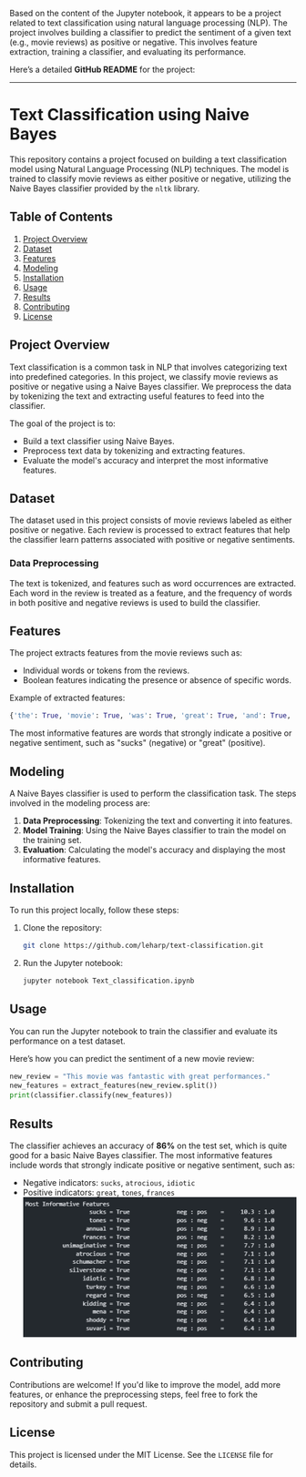 Based on the content of the Jupyter notebook, it appears to be a project related to text classification using natural language processing (NLP). The project involves building a classifier to predict the sentiment of a given text (e.g., movie reviews) as positive or negative. This involves feature extraction, training a classifier, and evaluating its performance.

Here’s a detailed **GitHub README** for the project:

---

# Text Classification using Naive Bayes

This repository contains a project focused on building a text classification model using Natural Language Processing (NLP) techniques. The model is trained to classify movie reviews as either positive or negative, utilizing the Naive Bayes classifier provided by the `nltk` library.

## Table of Contents
1. [Project Overview](#project-overview)
2. [Dataset](#dataset)
3. [Features](#features)
4. [Modeling](#modeling)
5. [Installation](#installation)
6. [Usage](#usage)
7. [Results](#results)
8. [Contributing](#contributing)
9. [License](#license)

## Project Overview
Text classification is a common task in NLP that involves categorizing text into predefined categories. In this project, we classify movie reviews as positive or negative using a Naive Bayes classifier. We preprocess the data by tokenizing the text and extracting useful features to feed into the classifier.

The goal of the project is to:
- Build a text classifier using Naive Bayes.
- Preprocess text data by tokenizing and extracting features.
- Evaluate the model's accuracy and interpret the most informative features.

## Dataset
The dataset used in this project consists of movie reviews labeled as either positive or negative. Each review is processed to extract features that help the classifier learn patterns associated with positive or negative sentiments.

### Data Preprocessing
The text is tokenized, and features such as word occurrences are extracted. Each word in the review is treated as a feature, and the frequency of words in both positive and negative reviews is used to build the classifier.

## Features
The project extracts features from the movie reviews such as:
- Individual words or tokens from the reviews.
- Boolean features indicating the presence or absence of specific words.

Example of extracted features:
```python
{'the': True, 'movie': True, 'was': True, 'great': True, 'and': True, 'engaging': False}
```

The most informative features are words that strongly indicate a positive or negative sentiment, such as "sucks" (negative) or "great" (positive).

## Modeling
A Naive Bayes classifier is used to perform the classification task. The steps involved in the modeling process are:
1. **Data Preprocessing**: Tokenizing the text and converting it into features.
2. **Model Training**: Using the Naive Bayes classifier to train the model on the training set.
3. **Evaluation**: Calculating the model's accuracy and displaying the most informative features.


## Installation
To run this project locally, follow these steps:

1. Clone the repository:
    ```bash
    git clone https://github.com/leharp/text-classification.git
    ```
3. Run the Jupyter notebook:
    ```bash
    jupyter notebook Text_classification.ipynb
    ```

## Usage
You can run the Jupyter notebook to train the classifier and evaluate its performance on a test dataset.

Here’s how you can predict the sentiment of a new movie review:
```python
new_review = "This movie was fantastic with great performances."
new_features = extract_features(new_review.split())
print(classifier.classify(new_features))
```

## Results
The classifier achieves an accuracy of **86%** on the test set, which is quite good for a basic Naive Bayes classifier. The most informative features include words that strongly indicate positive or negative sentiment, such as:
- Negative indicators: `sucks`, `atrocious`, `idiotic`
- Positive indicators: `great`, `tones`, `frances`
![Example Output](output.png)

## Contributing
Contributions are welcome! If you'd like to improve the model, add more features, or enhance the preprocessing steps, feel free to fork the repository and submit a pull request.

## License
This project is licensed under the MIT License. See the `LICENSE` file for details.
